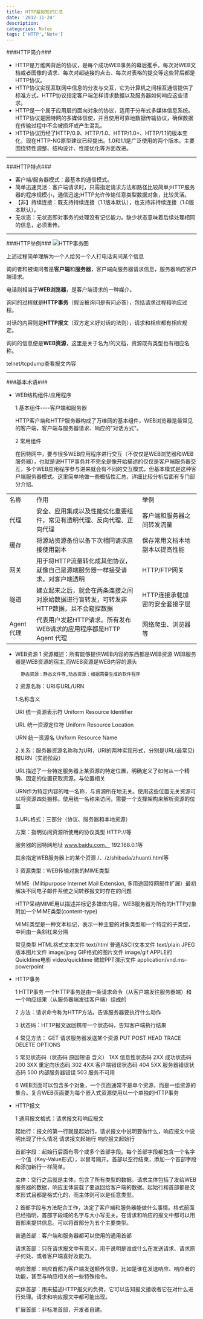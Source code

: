 ```yaml
---
title: HTTP基础知识汇总
date: '2012-11-24'
description:
categories: Notes
tags: ['HTTP','Note']
---
```


###HTTP简介###

+ HTTP是万维网背后的协议，是每个成功WEB事务的幕后推手。每次对WEB文档或者图像的请求、每次对超链接的点击、每次对表格的提交等这些背后都是HTTP协议。
+ HTTP协议实现互联网中信息的分发与交互，它为计算机之间相互通信提供了标准方式。HTTP协议指定客户端怎样请求数据以及服务器如何响应这些请求。
+ HTTP是一个属于应用层的面向对象的协议，适用于分布式多媒体信息系统。HTTP协议是因特网的多媒体信使，并且使用可靠地数据传输协议，确保数据在传输过程中不会被损坏或产生混乱。
+ HTTP协议历经了HTTP/0.9、HTTP/1.0、HTTP/1.0+、HTTP/1.1的版本变化，现在HTTP-NG原型建议已经提出。1.0和1.1是广泛使用的两个版本。主要围绕特性调整、结构设计、性能优化等方面改进。

* * *
###HTTP特点###
+ 客户端/服务器模式：最基本的通信模式。
+ 简单迅速灵活：客户端请求时，只需指定请求方法和路径比较简单;HTTP服务器的程序规模小，通信迅速;HTTP允许传输任意类型数据对象，比较灵活。
+ 【非】持续连接：既支持持续连接（1.1版本默认），也支持非持续连接（1.0版本默认）。
+ 无状态：无状态即对事务的处理没有记忆能力。缺少状态意味着后续处理相同的信息，必须重传。

* * *
###HTTP举例###
![HTTP事务图](/root/paperplane.ruhoh.com/posts/HTTP.png)

上述过程简单理解为一个人给另一个人打电话询问某个信息

询问者和被询问者是**客户端**和**服务器**，客户端向服务器请求信息，服务器响应客户端请求。

电话则相当于**WEB浏览器**，是客户端请求的一种媒介。

询问的过程就是**HTTP事务**（假设被询问是有问必答），包括请求过程和响应过程。

对话的内容则是**HTTP报文**（双方定义好对话的法则），请求和相应都有相应规定。

询问的信息便是**WEB资源**，这里是关于名为/的文档，资源既有类型也有相应名称。

telnet/tcpdump查看报文内容
* * *
###基本术语###
+ WEB结构组件/应用程序
    
    1 基本组件----客户端和服务器
    
    HTTP客户端和HTTP服务器构成了万维网的基本组件，WEB浏览器是最常见的客户端，客户端与服务器请求、响应的"对话方式"。
    
    2 常用组件
    
    在因特网中，要与很多WEB应用程序进行交互（不仅仅是WEB浏览器和WEB服务器），也就是说HTTP事务并不完全是像开始描述的仅仅是客户端服务器交互，多个WEB应用程序参与进来就会有不同的交互模式，但基本模式是这种客户端服务器模式。这里简单地做一些概括性汇总，详细比较分析后面有专门部分介绍。
<table class="table table-bordered table-striped table-condensed">
    <tr>
        <td>名称</td>
        <td>作用</td>
        <td>举例</td>
    </tr>
    <tr>
        <td>代理</td>
        <td>安全、应用集成以及性能优化重要组件，常见有透明代理、反向代理、正向代理</td>
        <td>客户端和服务器之间转发流量</td>
    </tr>
    <tr>
        <td>缓存</td>
        <td>将源站资源备份以备下次相同请求直接使用副本</td>
        <td>保存常用文档本地副本以提高性能</td>
    </tr>
    <tr>
        <td>网关</td>
        <td>用于将HTTP流量转化成其他协议，就像自己是源端服务器一样接受请求，对客户端透明</td>
        <td>HTTP/FTP网关</td>
    </tr>
    <tr>
        <td>隧道</td>
        <td>建立起来之后，就会在两条连接之间对原始数据进行盲转发，可转发非HTTP数据，且不会窥探数据</td>
        <td>HTTP连接承载加密的安全套接字层</td>
    </tr>
    <tr>
        <td>Agent代理</td>
        <td>代表用户发起HTTP请求。所有发布WEB请求的应用程序都是HTTP Agent 代理</td>
        <td>网络爬虫、浏览器等</td>
    </tr>
</table>

+ WEB资源
    1 资源概述：所有能够提供WEB内容的东西都是WEB资源
        WEB服务器是WEB资源的宿主,而WEB资源是WEB内容的源头
        
        静态资源：静态文件等,动态资源：根据需要生成的软件程序

    2 资源名称：URI与URL/URN
    
    1.名称含义
    
    URI 统一资源表示符 Uniform Resource Identifier
    
    URL 统一资源定位符 Uniform Resource Location
    
    URN 统一资源名       Uniform Resource Name
    
    2.关系：服务器资源名称称为URI，URI的两种实现形式，分别是URL(最常见)和URN（实验阶段）
    
    URL描述了一台特定服务器上某资源的特定位置，明确定义了如何从一个精确、固定的位置获取资源。与位置相关
    
    URN作为特定内容的唯一名称，与资源所在地无关。使用这些位置无关资源可以将资源四处搬移。使用统一名称来访问，需要一个支撑架构来解析资源的位置
    
    3.URL格式：三部分（协议、服务器和本地资源）
    
    方案：指明访问资源所使用的协议类型 HTTP://等

    服务器的因特网地址 www.baidu.com、 192.168.0.1等

    其余指定WEB服务器上的某个资源 /、/z/shibada/zhuanti.html等

    3 资源类型：WEB传输对象的MIME类型
    
    MIME（Miltipurpose Internet Mail Extension, 多用途因特网邮件扩展）最初解决不同电子邮件系统之间转移报文时存在的问题
    
    HTTP采纳MIME用以描述并标记多媒体内容，WEB服务器为所有的HTTP对象附加一个MIME类型(content-type)
    
    MIME类型是一种文本标记，表示一种主要的对象类型和一个特定的子类型，中间由一条斜杠来分隔
    
    常见类型
    HTML格式文本文件  text/html
    普通ASCII文本文件  text/plain
    JPEG版本图片文件   image/jpeg
    GIF格式的图片文件  image/gif
    APPLE的Quicktime电影 video/quicktime
    微软PPT演示文件     application/vnd.ms-powerpoint
+ HTTP事务
    
    1 HTTP事务 一个HTTP事务是由一条请求命令（从客户端发往服务器端）和一个响应结果（从服务器端发往客户端）组成的

    2 方法：请求命令称为HTTP方法。告诉服务器要执行什么动作

    3 状态码：HTTP报文返回携带一个状态码，告知客户端执行结果

    4 常见方法： 
    GET 请求服务器发送某个资源
    PUT 
    POST
    HEAD
    TRACE
    DELETE
    OPTIONS

    5 常见状态码（状态码 原因短语 含义）
    1XX 信息性状态码
    2XX 成功状态码
    200
    3XX 重定向状态码
    302
    4XX 客户端错误状态码
    404
    5XX 服务器错误状态码
    500 内部服务器错误
    503 服务不可用

    6 WEB页面可以包含多个对象，一个页面通常不是单个资源，而是一组资源的集合。复合WEB页面要为每个嵌入式资源使用以一个单独的HTTP事务
+ HTTP报文

    1 通用报文格式：请求报文和响应报文
    
    起始行：报文的第一行就是起始行，请求报文中说明要做什么，响应报文中说明出现了什么情况
    请求报文起始行
    响应报文起始行
    
    首部字段：起始行后面有零个或多个首部字段。每个首部字段都包含一个名字一个值（Key-Value形式），以冒号隔开。首部以空行结束，添加一个首部字段和添加新行一样简单。
    
    主体：空行之后就是主体，包含了所有类型的数据。请求主体包括了发给WEB服务器的数据，响应主体装载了要返回给客户端的数据。起始行和首部都是文本形式且都是格式化的，而主体则可以是任意类型。

    2 首部字段与方法配合工作，决定了客户端和服务器能做什么事情。格式前面已经指明，首部字段域的名字与大小写无关。在请求和响应的报文中都可以用首部来提供信息。可以将首部分为五个主要类型。

    普通首部：客户端和服务器都可以使用的通用首部

    请求首部：只在请求报文中有意义，用于说明是谁或什么在发送请求、请求原子何处、或者客户端喜好及能力。

    响应首部：响应首部为客户端发送额外信息，比如是谁在发送响应、响应者的功能，甚至与响应相关的一些特殊指令。

    实体首部：用来描述HTTP报文的负荷，它可以告知报文接收者它在对什么进行处理。请求和响应报文中都可能出现。

    扩展首部：非标准首部，开发者自建。
